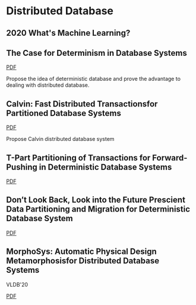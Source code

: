 # Distributed Database

## 2020 What's Machine Learning?

## The Case for Determinism in Database Systems

[PDF](./The%20Case%20for%20Determinism%20in%20Database%20Systems.pdf)

Propose the idea of deterministic database and prove the advantage to dealing with distributed database.

## Calvin: Fast Distributed Transactionsfor Partitioned Database Systems

[PDF](./Calvin%20fast%20distributed%20transactions%20for%20partitioned%20database%20systems.pdf)

Propose Calvin distributed database system

## T-Part Partitioning of Transactions for Forward-Pushing in Deterministic Database Systems

[PDF](./T-Part%20Partitioning%20of%20Transactions%20for%20Forward-Pushing%20in%20Deterministic%20Database%20Systems.pdf)

## Don’t Look Back, Look into the Future Prescient Data Partitioning and Migration for Deterministic Database System

[PDF](./Don’t%20Look%20Back,%20Look%20into%20the%20Future%20Prescient%20Data%20Partitioning%20and%20Migration%20for%20Deterministic%20Database%20System.pdf)

## MorphoSys: Automatic Physical Design Metamorphosisfor Distributed Database Systems

VLDB'20

[PDF](./MorphoSys%20automatic%20physical%20design%20metamorphosis%20for%20distributed%20database%20systems.pdf)